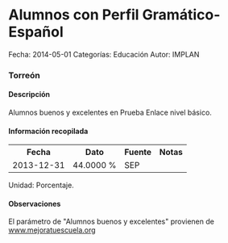 Alumnos con Perfil Gramático-Español
=====

Fecha: 2014-05-01
Categorías: Educación
Autor: IMPLAN

### Torreón

#### Descripción

Alumnos buenos y excelentes en Prueba Enlace nivel básico.

#### Información recopilada

<table class="table table-hover table-bordered">
  <tr><th>Fecha</th><th>Dato</th><th>Fuente</th><th>Notas</th></tr>
  <tr><td>2013-12-31</td><td>44.0000 %</td><td>SEP</td><td></td></tr>
</table>

Unidad: Porcentaje.

#### Observaciones

El parámetro de "Alumnos buenos y excelentes" provienen de www.mejoratuescuela.org
